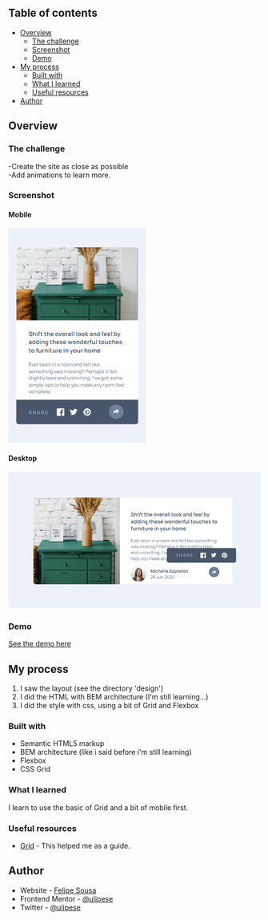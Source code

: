 ## Table of contents

- [Overview](#overview)
  - [The challenge](#the-challenge)
  - [Screenshot](#screenshot)
  - [Demo](#demo)
- [My process](#my-process)
  - [Built with](#built-with)
  - [What I learned](#what-i-learned)
  - [Useful resources](#useful-resources)
- [Author](#author)


## Overview

### The challenge

  -Create the site as close as possible <br>
  -Add animations to learn more.

### Screenshot

#### Mobile
![](assets/design/my-result-mobile.png)

#### Desktop
![](assets/design/my-result-desktop.png)

### Demo

<a href="https://ulipese.github.io/article-preview-component/">See the demo here</a>

## My process

1. I saw the layout (see the directory 'design')
2. I did the HTML with BEM architecture (I'm still learning...)
3. I did the style with css, using a bit of Grid and Flexbox

### Built with

- Semantic HTML5 markup
- BEM architecture (like i said before i'm still learning)
- Flexbox
- CSS Grid

### What I learned

I learn to use the basic of Grid and a bit of mobile first.

### Useful resources

- [Grid](https://developer.mozilla.org/pt-BR/docs/Web/CSS/grid) - This helped me as a guide.

## Author

- Website - [Felipe Sousa](https://www.github.com/ulipese)
- Frontend Mentor - [@ulipese](https://www.frontendmentor.io/profile/ulipese)
- Twitter - [@ulipese](https://www.twitter.com/ulipese)
